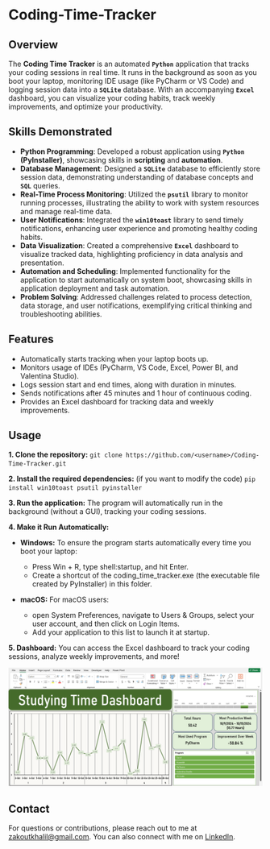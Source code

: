 # Coding-Time-Tracker

## Overview
The **Coding Time Tracker** is an automated **`Python`** application that tracks your coding sessions in real time. It runs in the background as soon as you boot your laptop, monitoring IDE usage (like PyCharm or VS Code) and logging session data into a **`SQLite`** database. With an accompanying **`Excel`** dashboard, you can visualize your coding habits, track weekly improvements, and optimize your productivity.

## Skills Demonstrated

- **Python Programming**: Developed a robust application using **`Python`** **(PyInstaller)**, showcasing skills in **scripting** and **automation**.
- **Database Management**: Designed a **`SQLite`** database to efficiently store session data, demonstrating understanding of database concepts and **`SQL`** queries.
- **Real-Time Process Monitoring**: Utilized the **`psutil`** library to monitor running processes, illustrating the ability to work with system resources and manage real-time data.
- **User Notifications**: Integrated the **`win10toast`** library to send timely notifications, enhancing user experience and promoting healthy coding habits.
- **Data Visualization**: Created a comprehensive **`Excel`** dashboard to visualize tracked data, highlighting proficiency in data analysis and presentation.
- **Automation and Scheduling**: Implemented functionality for the application to start automatically on system boot, showcasing skills in application deployment and task automation.
- **Problem Solving**: Addressed challenges related to process detection, data storage, and user notifications, exemplifying critical thinking and troubleshooting abilities.


## Features
- Automatically starts tracking when your laptop boots up.
- Monitors usage of IDEs (PyCharm, VS Code, Excel, Power BI, and Valentina Studio).
- Logs session start and end times, along with duration in minutes.
- Sends notifications after 45 minutes and 1 hour of continuous coding.
- Provides an Excel dashboard for tracking data and weekly improvements.

## Usage
**1. Clone the repository:** ```git clone https://github.com/<username>/Coding-Time-Tracker.git```

**2. Install the required dependencies:** (if you want to modify the code) ``` pip install win10toast psutil pyinstaller ```

**3. Run the application:** The program will automatically run in the background (without a GUI), tracking your coding sessions.

**4. Make it Run Automatically:**
* **Windows:** To ensure the program starts automatically every time you boot your laptop:
  - Press Win + R, type shell:startup, and hit Enter.
  - Create a shortcut of the coding_time_tracker.exe (the executable file created by PyInstaller) in this folder.
        
* **macOS:** For macOS users:
  - open System Preferences, navigate to Users & Groups, select your user account, and then click on Login Items.
  - Add your application to this list to launch it at startup.
 
**5. Dashboard:** You can access the Excel dashboard to track your coding sessions, analyze weekly improvements, and more!

![Excel Dashboard](./Screenshot/Dashboard_Screenshot.png)

## Contact
For questions or contributions, please reach out to me at zakoutkhalil@gmail.com. You can also connect with me on [LinkedIn](https://www.linkedin.com/in/khalil-zakout/).
